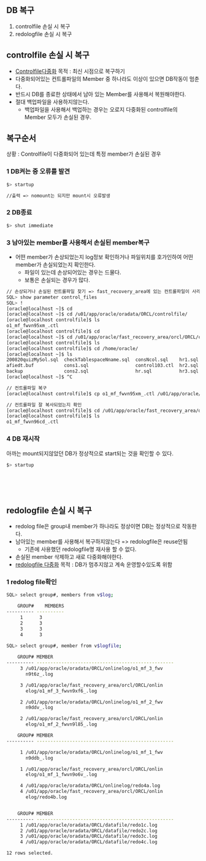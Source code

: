 ## DB 복구
1. controlfile 손실 시 복구
2. redologfile 손실 시 복구

## controlfile 손실 시 복구
- [Controlfile다중화](https://sowon-dev.github.io/2020/09/27/200928dbi/) 목적 : 최신 시점으로 복구하기 
- 다중화되어있는 컨트롤파일의 Member 중 하나라도 이상이 있으면 DB작동이 멈춘다.
- 반드시 DB를 종료한 상태에서 남아 있는 Member를 사용해서 복원해야한다.
- 절대 백업파일을 사용하지않는다.
  - 백업파일을 사용해서 백업하는 경우는 오로지 다중화된 controlfile의 Member 모두가 손실된 경우.

## 복구순서
상황 : Controlfile이 다중화되어 있는데 특정 member가 손실된 경우
### 1 DB켜는 중 오류를 발견

```bash
$> startup 

//출력 => nomount는 되지만 mount시 오류발생
```

### 2 DB종료

```bash
$> shut immediate
```

### 3 남아있는 member를 사용해서 손실된 member복구
- 어떤 member가 손상되었는지 log정보 확인하거나 파일위치를 호가인하여 어떤 member가 손실되었는지 확인한다.
  - 파일이 있는데 손상되어있는 경우는 드물다.
  - 보통은 손실되는 경우가 많다.
  
```bash
// 손상되거나 손실된 컨트롤파일 찾기 => fast_recovery_area에 있는 컨트롤파일이 사라졌다.
SQL> show parameter control_files
SQL> !
[oracle@localhost ~]$ cd 
[oracle@localhost ~]$ cd /u01/app/oracle/oradata/ORCL/controlfile/
[oracle@localhost controlfile]$ ls
o1_mf_fwvn95xm_.ctl
[oracle@localhost controlfile]$ cd
[oracle@localhost ~]$ cd /u01/app/oracle/fast_recovery_area/orcl/ORCL/controlfile/
[oracle@localhost controlfile]$ ls
[oracle@localhost controlfile]$ cd /home/oracle/
[oracle@localhost ~]$ ls
200820quizMySol.sql  checkTablespaceNname.sql  consNcol.sql    hr1.sql  ingMe.sql     new_dept.sql     공개      바탕화면  서식
afiedt.buf           cons1.sql                 control103.ctl  hr2.sql  labs_12c      ora12c           다운로드  비디오    음악
backup               cons2.sql                 hr.sql          hr3.sql  load_emp.sql  search_cons.sql  문서      사진
[oracle@localhost ~]$ ^C

// 컨트롤파일 복구
[oracle@localhost controlfile]$ cp o1_mf_fwvn95xm_.ctl /u01/app/oracle/fast_recovery_area/orcl/ORCL/controlfile/o1_mf_fwvn96cd_.ctl

// 컨트롤파일 잘 복사되었는지 확인
[oracle@localhost controlfile]$ cd /u01/app/oracle/fast_recovery_area/orcl/ORCL/controlfile/
[oracle@localhost controlfile]$ ls
o1_mf_fwvn96cd_.ctl
```

### 4 DB 재시작
아까는 mount되지않았던 DB가 정상적으로 start되는 것을 확인할 수 있다.

```bash
$> startup
```


<br><br><br>
## redologfile 손실 시 복구
- redolog file은 group내 member가 하나라도 정상이면 DB는 정상적으로 작동한다.
- 남아있는 member를 사용해서 복구하지않는다 => redologfile은 reuse안됨
  - 기존에 사용했던 redologfile명 재사용 할 수 없다.
- 손실된 member 삭제하고 새로 다중화해야한다.
- [redologfile 다중화](https://sowon-dev.github.io/2020/09/27/200928dbi/#Redologfile%EB%8B%A4%EC%A4%91%ED%99%94) 목적 : DB가 멈추지않고 계속 운영할수있도록  위함

### 1 redolog file확인

```bash
SQL> select group#, members from v$log;

    GROUP#    MEMBERS
---------- ----------
	 1	    3
	 2	    3
	 3	    3
	 4	    3
   
SQL> select group#, member from v$logfile;

    GROUP# MEMBER
---------- --------------------------------------------------
	 3 /u01/app/oracle/oradata/ORCL/onlinelog/o1_mf_3_fwv
	   n9t6z_.log

	 3 /u01/app/oracle/fast_recovery_area/orcl/ORCL/onlin
	   elog/o1_mf_3_fwvn9xf6_.log

	 2 /u01/app/oracle/oradata/ORCL/onlinelog/o1_mf_2_fwv
	   n9ddv_.log

	 2 /u01/app/oracle/fast_recovery_area/orcl/ORCL/onlin
	   elog/o1_mf_2_fwvn9l85_.log

    GROUP# MEMBER
---------- --------------------------------------------------

	 1 /u01/app/oracle/oradata/ORCL/onlinelog/o1_mf_1_fwv
	   n9ddb_.log

	 1 /u01/app/oracle/fast_recovery_area/orcl/ORCL/onlin
	   elog/o1_mf_1_fwvn9o6v_.log

	 4 /u01/app/oracle/oradata/ORCL/onlinelog/redo4a.log
	 4 /u01/app/oracle/fast_recovery_area/orcl/ORCL/onlin
	   elog/redo4b.log


    GROUP# MEMBER
---------- --------------------------------------------------
	 1 /u01/app/oracle/oradata/ORCL/datafile/redo1c.log
	 2 /u01/app/oracle/oradata/ORCL/datafile/redo2c.log
	 3 /u01/app/oracle/oradata/ORCL/datafile/redo3c.log
	 4 /u01/app/oracle/oradata/ORCL/datafile/redo4c.log

12 rows selected.
```
